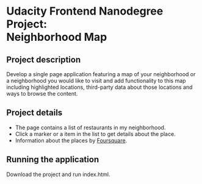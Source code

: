 Udacity Frontend Nanodegree Project:  
Neighborhood Map
=======================================

## Project description
Develop a single page application featuring a map of your neighborhood or a neighborhood you would like to visit and add functionality to this map including highlighted locations, third-party data about those locations and ways to browse the content.

## Project details
- The page contains a list of restaurants in my neighborhood.
- Click a marker or a item in the list to get details about the place.
- Information about the places by [Foursquare](www.foursquare.com).

## Running the application
Download the project and run index.html.
